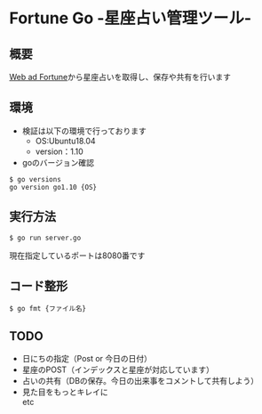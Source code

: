 # Fortune Go -星座占い管理ツール-

## 概要
[Web ad Fortune](http://jugemkey.jp/api/waf/api_free.php)から星座占いを取得し、保存や共有を行います

## 環境
- 検証は以下の環境で行っております
  - OS:Ubuntu18.04
  - version：1.10
- goのバージョン確認
```
$ go versions
go version go1.10 {OS}
```

## 実行方法
```
$ go run server.go
```
現在指定しているポートは8080番です

## コード整形
```
$ go fmt {ファイル名}
```

## TODO
- 日にちの指定（Post or 今日の日付）
- 星座のPOST（インデックスと星座が対応しています）
- 占いの共有（DBの保存。今日の出来事をコメントして共有しよう）
- 見た目をもっとキレイに  
etc
